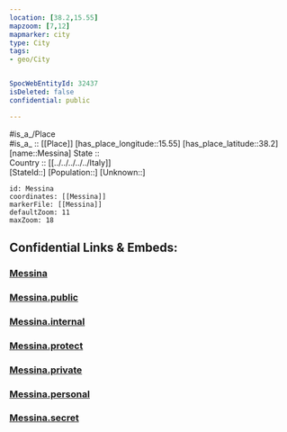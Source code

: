 ```yaml
---
location: [38.2,15.55] 
mapzoom: [7,12] 
mapmarker: city 
type: City
tags:
- geo/City


SpocWebEntityId: 32437
isDeleted: false
confidential: public

---
```

#is_a_/Place  
#is_a_ :: [[Place]] 
[has_place_longitude::15.55] 
[has_place_latitude::38.2] 
[name::Messina] 
State ::  
Country :: [[../../../../../Italy]]  
[StateId::] 
[Population::] 
[Unknown::] 


```leaflet
id: Messina
coordinates: [[Messina]] 
markerFile: [[Messina]] 
defaultZoom: 11 
maxZoom: 18
```


## Confidential Links & Embeds: 

### [Messina](/_Standards/Earth/Continent/Europe/Europe~South/Italy/regions~Italy/Sicily/Messina.Province/City/Messina.md) 

### [Messina.public](/_public/Earth/Continent/Europe/Europe~South/Italy/regions~Italy/Sicily/Messina.Province/City/Messina.public.md) 

### [Messina.internal](/_internal/Earth/Continent/Europe/Europe~South/Italy/regions~Italy/Sicily/Messina.Province/City/Messina.internal.md) 

### [Messina.protect](/_protect/Earth/Continent/Europe/Europe~South/Italy/regions~Italy/Sicily/Messina.Province/City/Messina.protect.md) 

### [Messina.private](/_private/Earth/Continent/Europe/Europe~South/Italy/regions~Italy/Sicily/Messina.Province/City/Messina.private.md) 

### [Messina.personal](/_personal/Earth/Continent/Europe/Europe~South/Italy/regions~Italy/Sicily/Messina.Province/City/Messina.personal.md) 

### [Messina.secret](/_secret/Earth/Continent/Europe/Europe~South/Italy/regions~Italy/Sicily/Messina.Province/City/Messina.secret.md)

